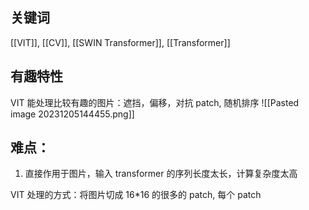 ## 关键词

[[VIT]], [[CV]], [[SWIN Transformer]], [[Transformer]]

## 有趣特性

VIT 能处理比较有趣的图片：遮挡，偏移，对抗 patch, 随机排序
![[Pasted image 20231205144455.png]]
## 难点：
1. 直接作用于图片，输入 transformer 的序列长度太长，计算复杂度太高



VIT 处理的方式：将图片切成 16\*16 的很多的 patch, 每个 patch
